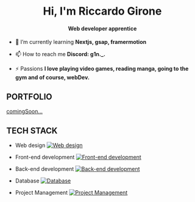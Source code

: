 <h1 align="center">Hi, I'm Riccardo Girone</h1>
<h4 align="center">Web developer apprentice</h4>



-   🌱 I’m currently learning **Nextjs, gsap, framermotion**

-   📫 How to reach me **Discord: g1n._.**

-   ⚡ Passions **I love playing video games, reading manga, going to the gym and of course, webDev.**


<h2>PORTFOLIO</h2>

[comingSoon...](https://github.com/riccardo-girone)


<h2>TECH STACK</h2>

 -   Web design
[![Web design](https://skillicons.dev/icons?i=figma,xd&perline=3)](https://skillicons.dev)

 -   Front-end development
[![Front-end development](https://skillicons.dev/icons?i=html,css,tailwind,sass,js,react,nextjs&perline=3)](https://skillicons.dev)

 -   Back-end development
[![Back-end development](https://skillicons.dev/icons?i=php&perline=3)](https://skillicons.dev)

 -   Database
[![Database](https://skillicons.dev/icons?i=mongodb&perline=3)](https://skillicons.dev)

 -   Project Management
[![Project Management](https://skillicons.dev/icons?i=git,github&perline=3)](https://skillicons.dev)
